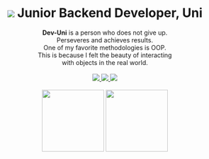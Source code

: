 <div align = center>  
  <h1><img src="https://img1.daumcdn.net/thumb/C32x32/?scode=mtistory2&fname=https%3A%2F%2Ftistory3.daumcdn.net%2Ftistory%2F5252507%2F9f1447b3d8ac45ffa6c01c21fa6aec75"/> Junior Backend Developer, Uni </h1>
</div>

<div align = center>
  <strong>Dev-Uni</strong> is a person who does not give up. <br>
  Perseveres and achieves results. <br>
  One of my favorite methodologies is OOP. <br>
  This is because I felt the beauty of interacting <br>
  with objects in the real world. <br>
</div>

<br>

<div align = center>
<!-- <a href="https://github.com/Shin-Jae-Yoon">
  <img src="https://img.shields.io/badge/Github-181717?style=flat-square&logo=Github&logoColor=white&link=https://github.com/Shin-Jae-Yoon"/>
</a> -->
<a href="https://jae-yoon.tistory.com/">
  <img src="https://img.shields.io/badge/Tech Blog-critical?style=flat-square&logo=Tistory&logoColor=white&link=https://jae-yoon.tistory.com/"/>
</a>
<a href="https://shin-jae-yoon.github.io/">
  <img src="https://img.shields.io/badge/-Second Brain-FF4088?style=flat-square&logo=Hugo&logoColor=white&link=https://shin-jae-yoon.github.io/"/>
</a>
<a href="https://www.instagram.com/jae__yoon96/">
  <img src="https://img.shields.io/badge/-Instagram-E4405F?style=flat-square&logo=Instagram&logoColor=white&link=https://www.instagram.com/jae__yoon96/"/>
</a>
</div>

<br>

<div align = center>
  
<img height="140em" src="https://github-readme-stats-git-masterrstaa-rickstaa.vercel.app/api?username=Shin-Jae-Yoon&&show_icons=true&theme=material-palenight&include_all_commits=true&count_private=true"/>
<img height="140em" src="https://github-readme-stats-git-masterrstaa-rickstaa.vercel.app/api/top-langs/?username=Shin-Jae-Yoon&langs_count=6&theme=material-palenight&layout=compact"/>
  
</div>
